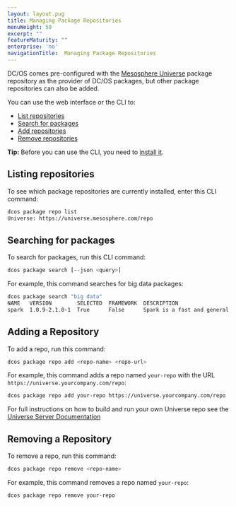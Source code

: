 ```yaml
---
layout: layout.pug
title: Managing Package Repositories
menuWeight: 50
excerpt: ""
featureMaturity: ""
enterprise: 'no'
navigationTitle:  Managing Package Repositories
---
```


<!-- This source repo for this topic is https://github.com/dcos/dcos-docs -->


DC/OS comes pre-configured with the [Mesosphere Universe](https://github.com/mesosphere/universe) package repository as the provider of DC/OS packages, but other package repositories can also be added.

You can use the web interface or the CLI to:

* [List repositories](#listing)
* [Search for packages](#finding-packages)
* [Add repositories](#adding)
* [Remove repositories](#removing)

**Tip:** Before you can use the CLI, you need to [install it](/docs/1.8/usage/cli/install/).

## <a name="listing"></a>Listing repositories

To see which package repositories are currently installed, enter this CLI command:   

```bash
dcos package repo list
Universe: https://universe.mesosphere.com/repo
```

## <a name="finding-packages"></a>Searching for packages

To search for packages, run this CLI command:

```bash
dcos package search [--json <query>]
```

For example, this command searches for big data packages:

```bash
dcos package search "big data"
NAME   VERSION        SELECTED  FRAMEWORK  DESCRIPTION                                                                       
spark  1.0.9-2.1.0-1  True      False      Spark is a fast and general cluster computing system for Big Data.  Documenta...
```

## <a name="adding"></a>Adding a Repository

To add a repo, run this command:

```bash
dcos package repo add <repo-name> <repo-url>
```

For example, this command adds a repo named `your-repo` with the URL `https://universe.yourcompany.com/repo`:

```bash
dcos package repo add your-repo https://universe.yourcompany.com/repo
```

For full instructions on how to build and run your own Universe repo see the [Universe Server Documentation](https://github.com/mesosphere/universe#universe-server)

## <a name="removing"></a>Removing a Repository

To remove a repo, run this command:

```bash
dcos package repo remove <repo-name>
```

For example, this command removes a repo named `your-repo`:

```bash
dcos package repo remove your-repo
```

